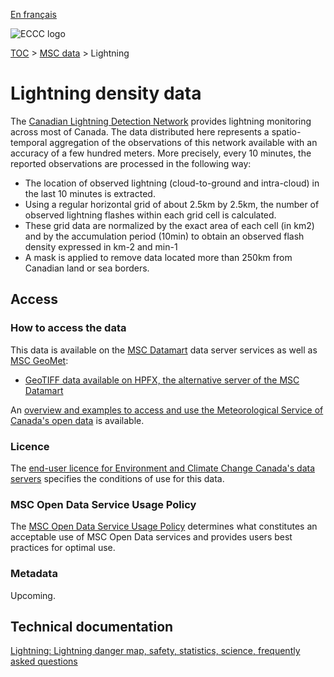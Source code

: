 [En français](readme_lightning_fr.md)

![ECCC logo](../../img_eccc-logo.png)

[TOC](../../readme_en.md) > [MSC data](../readme_en.md) > Lightning

# Lightning density data

The [Canadian Lightning Detection Network](https://www.canada.ca/en/environment-climate-change/services/lightning/canadian-detection-network.html) provides lightning monitoring across most of Canada. The data distributed here represents a spatio-temporal aggregation of the observations of this network available with an accuracy of a few hundred meters. More precisely, every 10 minutes, the reported observations are processed in the following way:

* The location of observed lightning (cloud-to-ground and intra-cloud) in the last 10 minutes is extracted.
* Using a regular horizontal grid of about 2.5km by 2.5km, the number of observed lightning flashes within each grid cell is calculated.
* These grid data are normalized by the exact area of each cell (in km2) and by the accumulation period (10min) to obtain an observed flash density expressed in km-2 and min-1
* A mask is applied to remove data located more than 250km from Canadian land or sea borders.

## Access

### How to access the data

This data is available on the [MSC Datamart](../../msc-datamart/readme_en.md) data server services as well as [MSC GeoMet](../../msc-geomet/readme_en.md):

* [GeoTIFF data available on HPFX, the alternative server of the MSC Datamart](readme_lightning-datamart_en.md) 

An [overview and examples to access and use the Meteorological Service of Canada's open data](../../usage/readme_en.md) is available.

### Licence

The [end-user licence for Environment and Climate Change Canada's data servers](../../licence/readme_en.md) specifies the conditions of use for this data.

### MSC Open Data Service Usage Policy

The [MSC Open Data Service Usage Policy](../../usage-policy/readme_en.md) determines what constitutes an acceptable use of MSC Open Data services and provides users best practices for optimal use.

### Metadata

Upcoming.

## Technical documentation

[Lightning: Lightning danger map, safety, statistics, science, frequently asked questions](https://www.canada.ca/en/environment-climate-change/services/lightning.html)
